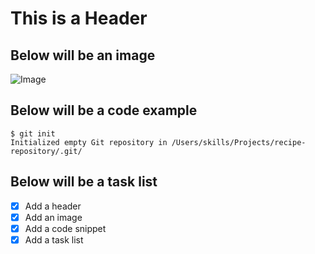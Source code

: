 # This is a Header

## Below will be an image
![Image](https://octodex.github.com/images/yaktocat.png)

## Below will be a code example
```
$ git init
Initialized empty Git repository in /Users/skills/Projects/recipe-repository/.git/
```

## Below will be a task list

- [x] Add a header
- [x] Add an image
- [x] Add a code snippet
- [x] Add a task list
